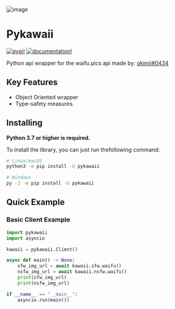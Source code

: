 ![image](https://user-images.githubusercontent.com/92546867/168926452-28c8d415-0f2f-438a-bdb6-38e182db5b52.png)

Pykawaii
=======
[![pypi!](https://img.shields.io/badge/Pypi-v4.1.0-yellow)](https://pypi.org/project/pykawaii/) [![documentation!](https://img.shields.io/badge/pykawaii-Docs-blue)](https://waifpy.readthedocs.io/en/latest/)

Python api wrapper for the waifu.pics api made by: [okimii#0434](https://discord.com/users/637458038915203127)

Key Features
------------

- Object Oriented wrapper
- Type-safety measures.

Installing
----------

**Python 3.7 or higher is required.**

To install the library, you can just run thefollowing command:

``` sh
# Linux/macOS
python3 -m pip install -U pykawaii

# Windows
py -3 -m pip install -U pykawaii
```

Quick Example
-------------

### Basic Client Example

``` py
import pykawaii
import asyncio

kawaii = pykawaii.Client()

async def main() -> None:
    sfw_img_url = await kawaii.sfw.waifu()
    nsfw_img_url = await kawaii.nsfw.waifu()
    print(sfw_img_url)
    print(nsfw_img_url)

if __name__ == "__main__":
    asyncio.run(main())
```
